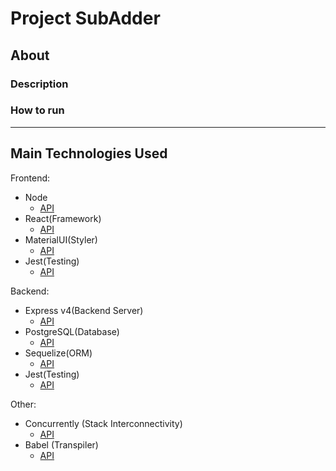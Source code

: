 # Project SubAdder

## About

### Description

### How to run

---

## Main Technologies Used

Frontend:

- Node
  - [API](https://nodejs.org/en/docs/)
- React(Framework)
  - [API](https://reactjs.org/docs/getting-started.html)
- MaterialUI(Styler)
  - [API](https://material-ui.com/getting-started/installation/)
- Jest(Testing)
  - [API](https://jestjs.io/docs/en/getting-started)

Backend:

- Express v4(Backend Server)
  - [API](https://expressjs.com/en/4x/api.html)
- PostgreSQL(Database)
  - [API](https://www.postgresql.org/docs/)
- Sequelize(ORM)
  - [API](https://sequelize.org/master/)
- Jest(Testing)
  - [API](https://jestjs.io/docs/en/getting-started)

Other:

- Concurrently (Stack Interconnectivity)
  - [API](https://www.npmjs.com/package/concurrently)
- Babel (Transpiler)
  - [API](https://babeljs.io/docs/en/usage)
